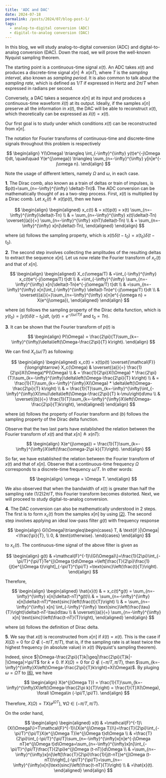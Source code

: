 ```yaml
---
title: 'ADC and DAC'
date: 2024-07-18
permalink: /posts/2024/07/blog-post-1/
tags:
  - analog-to-digital conversion (ADC)
  - digital-to-analog conversion (DAC)
---
```


In this blog, we will study analog-to-digital conversion (ADC) and
digital-to-analog conversion (DAC). Down the road, we will prove the well-known
Nyquist sampling theorem. 

The starting point is a continuous-time signal $x(t)$. An ADC takes $x(t)$ and
produces a discrete-time signal $x[n]\triangleq x(nT)$, where $T$ is the
*sampling interval*, also known as *sampling period*. It is also
common to talk about the *sampling rate*, which is defined as $1/T$ if
expressed in Hertz and $2\pi/T$ when expressed in radians per second.

Conversely, a DAC takes a sequence $x[n]$ at its input and produces a
continuous-time waveform $\hat{x}(t)$ at its output. Ideally, if the samples
$x[n]$ preserve all the information in $x(t)$, the DAC will be able to
reconstruct $x(t)$, which theoretically can be expressed as $\hat{x}(t)=x(t)$.

Our first goal is to study under which conditions $x(t)$ can be reconstructed
from $x[n]$.

The notation for Fourier transforms of continuous-time and discrete-time signals
throughout this problem is respectively

$$
\begin{align}
Y(\Omega) \triangleq \int_{-\infty}^{\infty} y(t)e^{-j\Omega t}dt, \quad\quad
    Y(e^{j\omega}) \triangleq \sum_{n=-\infty}^{\infty} y[n]e^{-j\omega n}.
\end{align}
$$

Note the usage of different letters, namely $\Omega$ and $\omega$, in each case.

**1**. The Dirac comb, also known as a train of deltas or train of impulses, is
  $p(t)=\sum_{n=-\infty}^{\infty} \delta(t-Tn)$. The ADC conversion can be
  mathematically thought of as a two-step process. First, $x(t)$ is multiplied
  by a Dirac comb. Let $x_c(t)\triangleq x(t)p(t)$, then we have

  <a id="eq:xc"></a>
  $$
  \begin{align}
    \begin{aligned}
      x_c(t) & = x(t)p(t) = x(t) \sum_{n=-\infty}^{\infty}\delta(t-Tn) \\
          & = \sum_{n=-\infty}^{\infty} x(t)\delta(t-Tn) \overset{(a)}{=} \sum_{n=-\infty}^{\infty} x(nT)\delta(t-Tn) \\
          & = \sum_{n=-\infty}^{\infty} x[n]\delta(t-Tn),
    \end{aligned}
  \end{align}
  $$

  where $(a)$ follows the sampling property, which is
  $x(t)\delta(t-t_0)=x(t_0)\delta(t-t_0)$.

**2**. The second step involves collecting the amplitudes of the resulting deltas to
  extract the sequence $x[n]$. Let us now relate the Fourier transform of
  $x_c(t)$ and that of $x[n]$. 

  $$
  \begin{align}
    \begin{aligned}
      X_c(\omega/T) & =\int_{-\infty}^{\infty} x_c(t)e^{-j(\omega/T) t}dt                                   \\
                  & =\int_{-\infty}^{\infty} \sum_{n=-\infty}^{\infty} x[n]\delta(t-Tn)e^{-j(\omega/T) t}dt \\
                  & =\sum_{n=-\infty}^{\infty} x[n]\int_{-\infty}^{\infty} \delta(t-Tn)e^{-j(\omega/T) t}dt \\
                  & \overset{(a)}{=}\sum_{n=-\infty}^{\infty} x[n]e^{-j\omega n} = X(e^{j\omega}),
    \end{aligned}
  \end{align}
  $$

  where $(a)$ follows the sampling property of the Dirac delta function, which
  is $y(t_0)=\int y(t)\delta(t-t_0)dt$, ($y(t)=e^{-j(\omega/T) t}$ and
  $t_0=Tn$).

**3**. It can be shown that the Fourier transform of $p(t)$ is

  $$
  \begin{align}
    P(\Omega) = \frac{2\pi}{T}\sum_{k=-\infty}^{\infty}\delta\left(\Omega-\frac{2\pi}{T} k\right).
  \end{align}
  $$

  We can find $X_c(\omega/T)$ as following:

  $$
  \begin{align}
    \begin{aligned}
      x_c(t) = x(t)p(t) \overset{\mathcal{F}}{\longrightarrow} X_c(\Omega) & \overset{(a)}{=} \frac{1}{2\pi}X(\Omega)*P(\Omega)           \\
                  & = \frac{1}{2\pi}X(\Omega) * \frac{2\pi}{T}\sum_{k=-\infty}^{\infty}\delta\left(\Omega-\frac{2\pi}{T} k\right)         \\
                  & = \frac{1}{T}\sum_{k=-\infty}^{\infty}X(\Omega) * \delta\left(\Omega-\frac{2\pi}{T} k\right)                          \\
                  & = \frac{1}{T}\sum_{k=-\infty}^{\infty}\int_{-\infty}^{\infty}X(\mu)\delta\left(\Omega-\frac{2\pi}{T} k-\mu\right)d\mu \\
                  & \overset{(b)}{=} \frac{1}{T}\sum_{k=-\infty}^{\infty}X\left(\Omega-\frac{2\pi}{T}k\right),
    \end{aligned}
  \end{align}
  $$

  where $(a)$ follows the property of Fourier transform and $(b)$ follows the
  sampling property of the Dirac delta function.

Observe that the two last parts have established the relation between
the Fourier transform of $x(t)$ and that $x[n]\triangleq x(nT)$: 

<a id="eq:relation"></a>
$$
\begin{align}
  X(e^{j\omega}) = \frac{1}{T}\sum_{k=-\infty}^{\infty}X\left(\frac{\omega-2\pi k}{T}\right).
\end{align}
$$

<!-- 4. As an example to gain insight, suppose that

  $$
  X(\Omega)=\begin{cases}
                0,                                & \text{if }\Omega<-\Omega_0,         \\
                \frac{\Omega_0+\Omega}{\Omega_0}, & \text{if } -\Omega_0\leq\Omega < 0, \\
                \frac{\Omega_0-\Omega}{\Omega_0}, & \text{if } 0\leq\Omega < \Omega_0,  \\
                0,                                & \text{if }\Omega_0\leq\Omega,
            \end{cases}
  $$

  where $\Omega_0$ is a positive constant. Plot $X(\Omega)$, $X_c(\Omega)$, and
  $X(e^{j\omega})$ for the cases where $\Omega_0=(1/3)2\pi/T$ and
  $\Omega_0=(2/3)2\pi/T$. -->

So far, we have established the relation between the Fourier transform
of $x(t)$ and that of $x[n]$. Observe that a continuous-time frequency
$\Omega$ corresponds to a discrete-time frequency $\omega/T$. In other
words:

$$
\begin{align}
  \omega = \Omega T.
\end{align}
$$

We also observed that when the bandwidth of $x(t)$ is greater than half the
sampling rate $(1/2)2\pi/T$, this Fourier transform becomes distorted. Next, we
will proceed to study digital-to-analog conversion.

**4**. The DAC conversion can also be mathematically understood in 2 steps. The
  first is to form $x_c(t)$ from the samples $x[n]$ by using [(2)](#eq:xc). The
  second step involves applying an ideal low-pass filter $g(t)$ with frequency
  response

  $$
  \begin{align}
    G(\Omega)\triangleq\begin{cases}
                            T, & \text{if }|\Omega|<\frac{\pi}{T}, \\
                            0, & \text{otherwise}.
                        \end{cases}
  \end{align}
  $$

  to $x_c(t)$. The continuous-time signal of the above filter is given as

  <a id="eq:filter_in_time"></a>
  $$
  \begin{align}
    g(t) & =\mathcal{F}^{-1}\{G(\Omega)\}=\frac{1}{2\pi}\int_{-\pi/T}^{\pi/T}Te^{j\Omega t}d\Omega =\left[\frac{T}{2\pi}\frac{1}{jt}e^{j\Omega t}\right]_{-\pi/T}^{\pi/T} =\text{sinc}\left(\frac{t}{T}\right).
  \end{align}
  $$

  Therefore,

  $$
  \begin{align}
    \begin{aligned}
      \hat{x}(t) & = x_c(t)*g(t) = \sum_{n=-\infty}^{\infty} x[n]\delta(t-nT)*g(t)\\
      & = \sum_{n=-\infty}^{\infty} x[n]\delta(t-nT)*\text{sinc}\left(\frac{t}{T}\right) \\
      & = \sum_{n=-\infty}^{\infty} x[n] \int_{-\infty}^{\infty} \text{sinc}\left(\frac{\tau}{T}\right)\delta(t-nT-\tau)d\tau                            \\
      & \overset{(a)}{=} \sum_{n=-\infty}^{\infty} x[n] \text{sinc}\left(\frac{t-nT}{T}\right),
    \end{aligned}
  \end{align}
  $$

  where $(a)$ follows the definition of Dirac delta.

**5**. We say that $x(t)$ is reconstructed from $x[n]$ if $\hat{x}(t)=x(t)$. This is
  the case if $X(\Omega)=0$ for $\Omega\notin (-\pi/T,\pi/T)$, that is, if the
  sampling rate is at least twice the highest frequency (in absolute value) in
  $x(t)$ (Nyquist's sampling theorem). 
  
  Indeed, since $|\Omega-\frac{2\pi}{T}k|\geq|\frac{2\pi}{T}k|-|\Omega|>\pi/T$
  for $k\neq 0$. If $X(\Omega)=0$ for $\Omega\notin (-\pi/T,\pi/T)$, then
  $\sum_{k=-\infty}^{\infty}X\left(\Omega-\frac{2\pi}{T}k\right)=X(\Omega)$. By
  pluging $\omega=\Omega T$ to [(6)](#eq:relation), we have

  <a id="eq:relation2"></a>
  $$
  \begin{align}
      X(e^{j\Omega T}) = \frac{1}{T}\sum_{k=-\infty}^{\infty}X\left(\Omega-\frac{2\pi k}{T}\right) = \frac{1}{T}X(\Omega), \forall \Omega\in (-\pi/T,\pi/T).
  \end{align}
  $$

  Therefore, $X(\Omega)=TX(e^{j\Omega T})$, $\forall \Omega\in (-\pi/T,\pi/T)$.
  
  On the order hand,

  $$
  \begin{align}
    \begin{aligned}
      x(t) & =\mathcal{F}^{-1}\{X(\Omega)\}=T\mathcal{F}^{-1}\{X(e^{j\Omega T})\}=\frac{T}{2\pi}\int_{-\pi/T}^{\pi/T}X(e^{j\Omega T})e^{j\Omega t}d\Omega                                                   \\
      & =\frac{T}{2\pi}\int_{-\pi/T}^{\pi/T}\sum_{n=-\infty}^{\infty}x[n]e^{-j\Omega nT}e^{j\Omega t}d\Omega=\sum_{n=-\infty}^{\infty}x[n]\int_{-\pi/T}^{\pi/T}\frac{T}{2\pi}e^{j\Omega (t-nT)}d\Omega \\
      & =\sum_{n=-\infty}^{\infty}x[n]\left[\frac{T}{2\pi}\frac{1}{j(t-nT)}e^{j\Omega (t-nT)}\right]_{-\pi/T}^{\pi/T}=\sum_{n=-\infty}^{\infty}x[n]\text{sinc}\left(\frac{t-nT}{T}\right)                    \\
      & =\hat{x}(t).
    \end{aligned}
  \end{align}
  $$

<!-- Headings are cool
======

You can have many headings
======

Aren't headings cool?
------ -->